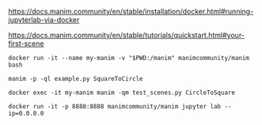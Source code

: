 https://docs.manim.community/en/stable/installation/docker.html#running-jupyterlab-via-docker

https://docs.manim.community/en/stable/tutorials/quickstart.html#your-first-scene

```shell
docker run -it --name my-manim -v "$PWD:/manim" manimcommunity/manim bash

manim -p -ql example.py SquareToCircle

docker exec -it my-manim manim -qm test_scenes.py CircleToSquare

docker run -it -p 8888:8888 manimcommunity/manim jupyter lab --ip=0.0.0.0

```

